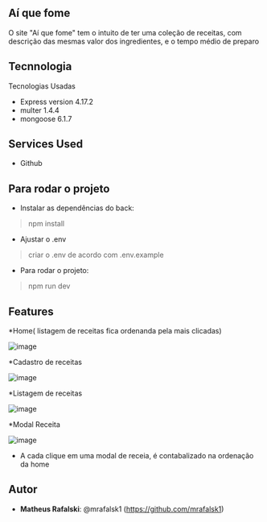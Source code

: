 
 
## Aí que fome
 
O site "Aí que fome" tem o intuito de ter uma coleção de receitas, com descrição das mesmas
valor dos ingredientes, e o tempo médio de preparo
 
 
## Tecnnologia 
 
Tecnologias Usadas
 
* Express version 4.17.2
* multer 1.4.4
* mongoose 6.1.7

## Services Used
 
* Github
 
 
 
## Para rodar o projeto
 
* Instalar as dependências do back:
>    npm install
* Ajustar o .env
>    criar o .env de acordo com .env.example
* Para rodar o projeto:
>    npm run dev
 
 

 
## Features

*Home( listagem de receitas fica ordenanda pela mais clicadas)

![image](https://user-images.githubusercontent.com/55326761/152721049-a22dc98e-610c-46b4-849f-fe5676788d2f.png)

*Cadastro de receitas

![image](https://user-images.githubusercontent.com/55326761/152720822-c8ac43fc-436c-4c06-b4bb-a409a3a8d067.png)

*Listagem de receitas

![image](https://user-images.githubusercontent.com/55326761/152720953-2054983b-1de9-4677-b009-b02d22e52f85.png)

*Modal Receita

![image](https://user-images.githubusercontent.com/55326761/152720984-7c6879e9-a437-4e7b-9016-f8d7d104a00b.png)

* A cada clique em uma modal de receia, é contabalizado na ordenação da home

## Autor
 
* **Matheus Rafalski**: @mrafalsk1 (https://github.com/mrafalsk1)
 
 
